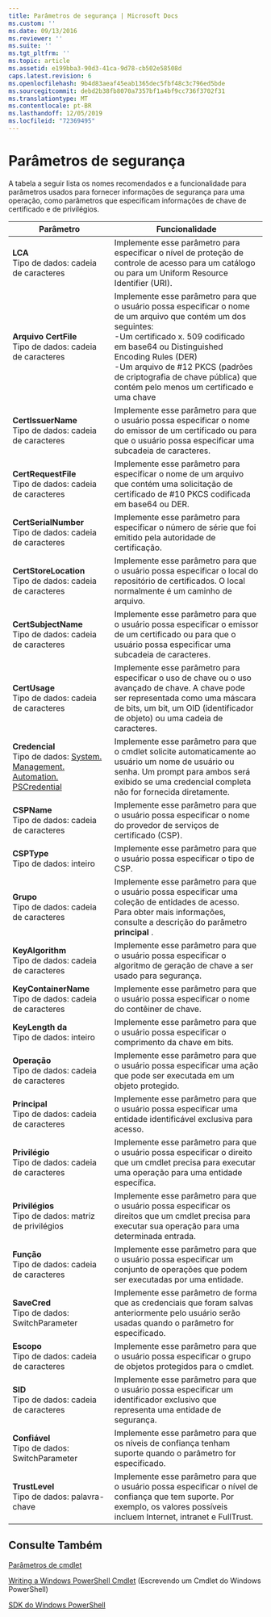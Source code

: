 ```yaml
---
title: Parâmetros de segurança | Microsoft Docs
ms.custom: ''
ms.date: 09/13/2016
ms.reviewer: ''
ms.suite: ''
ms.tgt_pltfrm: ''
ms.topic: article
ms.assetid: e199bba3-90d3-41ca-9d78-cb502e58508d
caps.latest.revision: 6
ms.openlocfilehash: 9b4d83aeaf45eab1365dec5fbf48c3c796ed5bde
ms.sourcegitcommit: debd2b38fb8070a7357bf1a4bf9cc736f3702f31
ms.translationtype: MT
ms.contentlocale: pt-BR
ms.lasthandoff: 12/05/2019
ms.locfileid: "72369495"
---
```

# <a name="security-parameters"></a>Parâmetros de segurança

A tabela a seguir lista os nomes recomendados e a funcionalidade para parâmetros usados para fornecer informações de segurança para uma operação, como parâmetros que especificam informações de chave de certificado e de privilégios.

|Parâmetro|Funcionalidade|
|---|---|
|**LCA**<br>Tipo de dados: cadeia de caracteres|Implemente esse parâmetro para especificar o nível de proteção de controle de acesso para um catálogo ou para um Uniform Resource Identifier (URI).|
|**Arquivo CertFile**<br>Tipo de dados: cadeia de caracteres|Implemente esse parâmetro para que o usuário possa especificar o nome de um arquivo que contém um dos seguintes:<br>-Um certificado x. 509 codificado em base64 ou Distinguished Encoding Rules (DER)<br>-Um arquivo de #12 PKCS (padrões de criptografia de chave pública) que contém pelo menos um certificado e uma chave|
|**CertIssuerName**<br>Tipo de dados: cadeia de caracteres|Implemente esse parâmetro para que o usuário possa especificar o nome do emissor de um certificado ou para que o usuário possa especificar uma subcadeia de caracteres.|
|**CertRequestFile**<br>Tipo de dados: cadeia de caracteres|Implemente esse parâmetro para especificar o nome de um arquivo que contém uma solicitação de certificado de #10 PKCS codificada em base64 ou DER.|
|**CertSerialNumber**<br>Tipo de dados: cadeia de caracteres|Implemente esse parâmetro para especificar o número de série que foi emitido pela autoridade de certificação.|
|**CertStoreLocation**<br>Tipo de dados: cadeia de caracteres|Implemente esse parâmetro para que o usuário possa especificar o local do repositório de certificados. O local normalmente é um caminho de arquivo.|
|**CertSubjectName**<br>Tipo de dados: cadeia de caracteres|Implemente esse parâmetro para que o usuário possa especificar o emissor de um certificado ou para que o usuário possa especificar uma subcadeia de caracteres.|
|**CertUsage**<br>Tipo de dados: cadeia de caracteres|Implemente esse parâmetro para especificar o uso de chave ou o uso avançado de chave. A chave pode ser representada como uma máscara de bits, um bit, um OID (identificador de objeto) ou uma cadeia de caracteres.|
|**Credencial**<br>Tipo de dados: [System. Management. Automation. PSCredential](/dotnet/api/System.Management.Automation.PSCredential)|Implemente esse parâmetro para que o cmdlet solicite automaticamente ao usuário um nome de usuário ou senha. Um prompt para ambos será exibido se uma credencial completa não for fornecida diretamente.|
|**CSPName**<br>Tipo de dados: cadeia de caracteres|Implemente esse parâmetro para que o usuário possa especificar o nome do provedor de serviços de certificado (CSP).|
|**CSPType**<br>Tipo de dados: inteiro|Implemente esse parâmetro para que o usuário possa especificar o tipo de CSP.|
|**Grupo**<br>Tipo de dados: cadeia de caracteres|Implemente esse parâmetro para que o usuário possa especificar uma coleção de entidades de acesso. Para obter mais informações, consulte a descrição do parâmetro **principal** .|
|**KeyAlgorithm**<br>Tipo de dados: cadeia de caracteres|Implemente esse parâmetro para que o usuário possa especificar o algoritmo de geração de chave a ser usado para segurança.|
|**KeyContainerName**<br>Tipo de dados: cadeia de caracteres|Implemente esse parâmetro para que o usuário possa especificar o nome do contêiner de chave.|
|**KeyLength da**<br>Tipo de dados: inteiro|Implemente esse parâmetro para que o usuário possa especificar o comprimento da chave em bits.|
|**Operação**<br>Tipo de dados: cadeia de caracteres|Implemente esse parâmetro para que o usuário possa especificar uma ação que pode ser executada em um objeto protegido.|
|**Principal**<br>Tipo de dados: cadeia de caracteres|Implemente esse parâmetro para que o usuário possa especificar uma entidade identificável exclusiva para acesso.|
|**Privilégio**<br>Tipo de dados: cadeia de caracteres|Implemente esse parâmetro para que o usuário possa especificar o direito que um cmdlet precisa para executar uma operação para uma entidade específica.|
|**Privilégios**<br>Tipo de dados: matriz de privilégios|Implemente esse parâmetro para que o usuário possa especificar os direitos que um cmdlet precisa para executar sua operação para uma determinada entrada.|
|**Função**<br>Tipo de dados: cadeia de caracteres|Implemente esse parâmetro para que o usuário possa especificar um conjunto de operações que podem ser executadas por uma entidade.|
|**SaveCred**<br>Tipo de dados: SwitchParameter|Implemente esse parâmetro de forma que as credenciais que foram salvas anteriormente pelo usuário serão usadas quando o parâmetro for especificado.|
|**Escopo**<br>Tipo de dados: cadeia de caracteres|Implemente esse parâmetro para que o usuário possa especificar o grupo de objetos protegidos para o cmdlet.|
|**SID**<br>Tipo de dados: cadeia de caracteres|Implemente esse parâmetro para que o usuário possa especificar um identificador exclusivo que representa uma entidade de segurança.|
|**Confiável**<br>Tipo de dados: SwitchParameter|Implemente esse parâmetro para que os níveis de confiança tenham suporte quando o parâmetro for especificado.|
|**TrustLevel**<br>Tipo de dados: palavra-chave|Implemente esse parâmetro para que o usuário possa especificar o nível de confiança que tem suporte. Por exemplo, os valores possíveis incluem Internet, intranet e FullTrust.|

## <a name="see-also"></a>Consulte Também

[Parâmetros de cmdlet](./cmdlet-parameters.md)

[Writing a Windows PowerShell Cmdlet](./writing-a-windows-powershell-cmdlet.md) (Escrevendo um Cmdlet do Windows PowerShell)

[SDK do Windows PowerShell](../windows-powershell-reference.md)
